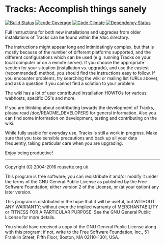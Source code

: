 # Tracks: Accomplish things sanely

[![Build Status](https://travis-ci.org/lym/tracks.svg?branch=master)](https://travis-ci.org/lym/tracks)
[![code Coverage](https://codecov.io/gh/lym/tracks/branch/master/graph/badge.svg)](https://codecov.io/gh/lym/tracks)
[![Code Climate](https://codeclimate.com/github/TracksApp/tracks/badges/gpa.svg)](https://codeclimate.com/github/TracksApp/tracks)
[![Dependency Status](https://gemnasium.com/TracksApp/tracks.svg)](https://gemnasium.com/TracksApp/tracks)

Full instructions for both new installations and upgrades from older installations of Tracks
can be found within the /doc directory.

The instructions might appear long and intimidatingly complex, but that is
mostly because of the number of different platforms supported, and the
different configurations which can be used (e.g. running Tracks on your local
computer or on a remote server). If you choose the appropriate section for your
situation (installation vs. upgrade), and use the easiest (recommended) method,
you should find the instructions easy to follow. If you encounter problems, try
searching the wiki or mailing list (URLs above), and ask a question if
you cannot find a solution to your problem.

The wiki has a lot of user contributed installation HOWTOs for various webhosts, specific OS's and more.

If you are thinking about contributing towards the development of Tracks,
please read /doc/README_DEVELOPERS for general information. Also you can find
some information on development, testing and contributing on the wiki.

While fully usable for everyday use, Tracks is still a work in progress. Make
sure that you take sensible precautions and back up all your data frequently,
taking particular care when you are upgrading.

Enjoy being productive!

--------------------------------------------------------------------------------

Copyright (C) 2004-2016 rousette.org.uk

This program is free software; you can redistribute it and/or
modify it under the terms of the GNU General Public License
as published by the Free Software Foundation; either version 2
of the License, or (at your option) any later version.

This program is distributed in the hope that it will be useful,
but WITHOUT ANY WARRANTY; without even the implied warranty of
MERCHANTABILITY or FITNESS FOR A PARTICULAR PURPOSE.  See the
GNU General Public License for more details.

You should have received a copy of the GNU General Public License
along with this program; if not, write to the Free Software
Foundation, Inc., 51 Franklin Street, Fifth Floor, Boston, MA  02110-1301, USA.
